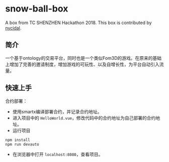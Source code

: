 # snow-ball-box

A box from TC SHENZHEN Hackathon 2018. This box is contributed by [nycidal](https://github.com/nycjdal).

## 简介

一个基于ontology的交易平台，同时也是一个类似Fom3D的游戏。在原来的基础上增加了完善的邀请制度，增加游戏的可玩性、以及自增长性，为平台自动引入流量。

## 快速上手

合约部署：

- 使用smartx编译部署合约，并记录合约地址。
- 进入项目中的 `HelloWorld.vue`，修改代码中的合约地址为自己部署的合约地址。
- 运行项目

```shell
npm install
npm run devauto
```

- 在浏览器中打开 `localhost:8080`，查看项目。